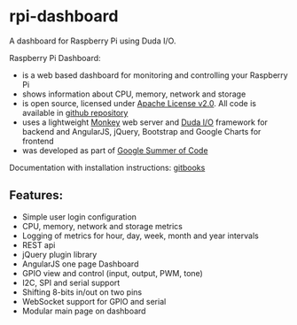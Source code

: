 rpi-dashboard
=============

A dashboard for Raspberry Pi using Duda I/O.

Raspberry Pi Dashboard:
- is a web based dashboard for monitoring and controlling your Raspberry Pi
- shows information about CPU, memory, network and storage
- is open source, licensed under [Apache License v2.0](http://www.apache.org/licenses/LICENSE-2.0.html). All code is available in [github repository](https://github.com/matematik7/rpi-dashboard)
- uses a lightweight [Monkey](http://monkey-project.com/) web server and [Duda I/O](http://duda.io/) framework for backend and AngularJS, jQuery, Bootstrap and Google Charts for frontend
- was developed as part of [Google Summer of Code](https://www.google-melange.com/gsoc/homepage/google/gsoc2014)

Documentation with installation instructions: [gitbooks](https://matematik7.gitbooks.io/rpi-dashboard-docs/content/)

## Features:

- Simple user login configuration
- CPU, memory, network and storage metrics
- Logging of metrics for hour, day, week, month and year intervals
- REST api
- jQuery plugin library
- AngularJS one page Dashboard
- GPIO view and control (input, output, PWM, tone)
- I2C, SPI and serial support
- Shifting 8-bits in/out on two pins
- WebSocket support for GPIO and serial
- Modular main page on dashboard
